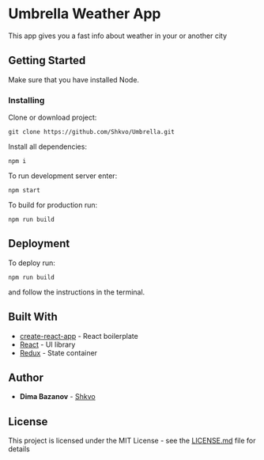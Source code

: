 # Umbrella Weather App

This app gives you a fast info about weather in your or another city

## Getting Started

Make sure that you have installed Node.

### Installing

Clone or download project:

```
git clone https://github.com/Shkvo/Umbrella.git
```
Install all dependencies:
```
npm i
```
To run development server enter:

```
npm start
```

To build for production run:
```
npm run build
```

## Deployment
To deploy run:
```
npm run build
```
and follow the instructions in the terminal.


## Built With

* [create-react-app](https://github.com/facebookincubator/create-react-app) - React boilerplate
* [React](https://facebook.github.io/react/) - UI library
* [Redux](http://redux.js.org/) - State container

## Author

* **Dima Bazanov** - [Shkvo](https://github.com/Shkvo)


## License

This project is licensed under the MIT License - see the [LICENSE.md](LICENSE.md) file for details

